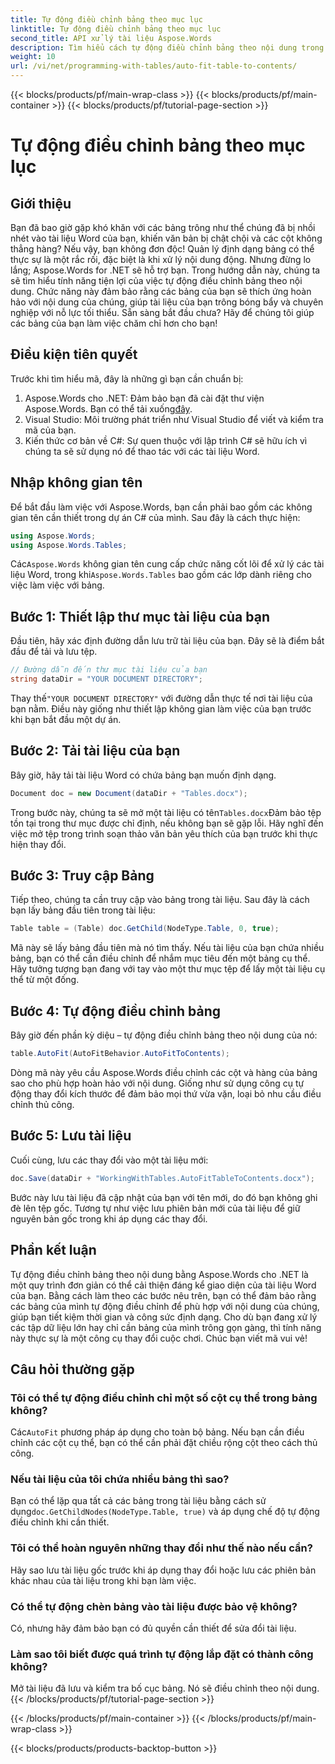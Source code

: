 ```yaml
---
title: Tự động điều chỉnh bảng theo mục lục
linktitle: Tự động điều chỉnh bảng theo mục lục
second_title: API xử lý tài liệu Aspose.Words
description: Tìm hiểu cách tự động điều chỉnh bảng theo nội dung trong tài liệu Word bằng Aspose.Words cho .NET với hướng dẫn này. Hoàn hảo cho việc định dạng tài liệu động và gọn gàng.
weight: 10
url: /vi/net/programming-with-tables/auto-fit-table-to-contents/
---
```


{{< blocks/products/pf/main-wrap-class >}}
{{< blocks/products/pf/main-container >}}
{{< blocks/products/pf/tutorial-page-section >}}

# Tự động điều chỉnh bảng theo mục lục

## Giới thiệu

Bạn đã bao giờ gặp khó khăn với các bảng trông như thể chúng đã bị nhồi nhét vào tài liệu Word của bạn, khiến văn bản bị chật chội và các cột không thẳng hàng? Nếu vậy, bạn không đơn độc! Quản lý định dạng bảng có thể thực sự là một rắc rối, đặc biệt là khi xử lý nội dung động. Nhưng đừng lo lắng; Aspose.Words for .NET sẽ hỗ trợ bạn. Trong hướng dẫn này, chúng ta sẽ tìm hiểu tính năng tiện lợi của việc tự động điều chỉnh bảng theo nội dung. Chức năng này đảm bảo rằng các bảng của bạn sẽ thích ứng hoàn hảo với nội dung của chúng, giúp tài liệu của bạn trông bóng bẩy và chuyên nghiệp với nỗ lực tối thiểu. Sẵn sàng bắt đầu chưa? Hãy để chúng tôi giúp các bảng của bạn làm việc chăm chỉ hơn cho bạn!

## Điều kiện tiên quyết

Trước khi tìm hiểu mã, đây là những gì bạn cần chuẩn bị:

1.  Aspose.Words cho .NET: Đảm bảo bạn đã cài đặt thư viện Aspose.Words. Bạn có thể tải xuống[đây](https://releases.aspose.com/words/net/).
2. Visual Studio: Môi trường phát triển như Visual Studio để viết và kiểm tra mã của bạn.
3. Kiến thức cơ bản về C#: Sự quen thuộc với lập trình C# sẽ hữu ích vì chúng ta sẽ sử dụng nó để thao tác với các tài liệu Word.

## Nhập không gian tên

Để bắt đầu làm việc với Aspose.Words, bạn cần phải bao gồm các không gian tên cần thiết trong dự án C# của mình. Sau đây là cách thực hiện:

```csharp
using Aspose.Words;
using Aspose.Words.Tables;
```

 Các`Aspose.Words` không gian tên cung cấp chức năng cốt lõi để xử lý các tài liệu Word, trong khi`Aspose.Words.Tables` bao gồm các lớp dành riêng cho việc làm việc với bảng.

## Bước 1: Thiết lập thư mục tài liệu của bạn

Đầu tiên, hãy xác định đường dẫn lưu trữ tài liệu của bạn. Đây sẽ là điểm bắt đầu để tải và lưu tệp.

```csharp
// Đường dẫn đến thư mục tài liệu của bạn
string dataDir = "YOUR DOCUMENT DIRECTORY";
```

 Thay thế`"YOUR DOCUMENT DIRECTORY"` với đường dẫn thực tế nơi tài liệu của bạn nằm. Điều này giống như thiết lập không gian làm việc của bạn trước khi bạn bắt đầu một dự án.

## Bước 2: Tải tài liệu của bạn

Bây giờ, hãy tải tài liệu Word có chứa bảng bạn muốn định dạng.

```csharp
Document doc = new Document(dataDir + "Tables.docx");
```

 Trong bước này, chúng ta sẽ mở một tài liệu có tên`Tables.docx`Đảm bảo tệp tồn tại trong thư mục được chỉ định, nếu không bạn sẽ gặp lỗi. Hãy nghĩ đến việc mở tệp trong trình soạn thảo văn bản yêu thích của bạn trước khi thực hiện thay đổi.

## Bước 3: Truy cập Bảng

Tiếp theo, chúng ta cần truy cập vào bảng trong tài liệu. Sau đây là cách bạn lấy bảng đầu tiên trong tài liệu:

```csharp
Table table = (Table) doc.GetChild(NodeType.Table, 0, true);
```

Mã này sẽ lấy bảng đầu tiên mà nó tìm thấy. Nếu tài liệu của bạn chứa nhiều bảng, bạn có thể cần điều chỉnh để nhắm mục tiêu đến một bảng cụ thể. Hãy tưởng tượng bạn đang với tay vào một thư mục tệp để lấy một tài liệu cụ thể từ một đống.

## Bước 4: Tự động điều chỉnh bảng

Bây giờ đến phần kỳ diệu – tự động điều chỉnh bảng theo nội dung của nó:

```csharp
table.AutoFit(AutoFitBehavior.AutoFitToContents);
```

Dòng mã này yêu cầu Aspose.Words điều chỉnh các cột và hàng của bảng sao cho phù hợp hoàn hảo với nội dung. Giống như sử dụng công cụ tự động thay đổi kích thước để đảm bảo mọi thứ vừa vặn, loại bỏ nhu cầu điều chỉnh thủ công.

## Bước 5: Lưu tài liệu

Cuối cùng, lưu các thay đổi vào một tài liệu mới:

```csharp
doc.Save(dataDir + "WorkingWithTables.AutoFitTableToContents.docx");
```

Bước này lưu tài liệu đã cập nhật của bạn với tên mới, do đó bạn không ghi đè lên tệp gốc. Tương tự như việc lưu phiên bản mới của tài liệu để giữ nguyên bản gốc trong khi áp dụng các thay đổi.

## Phần kết luận

Tự động điều chỉnh bảng theo nội dung bằng Aspose.Words cho .NET là một quy trình đơn giản có thể cải thiện đáng kể giao diện của tài liệu Word của bạn. Bằng cách làm theo các bước nêu trên, bạn có thể đảm bảo rằng các bảng của mình tự động điều chỉnh để phù hợp với nội dung của chúng, giúp bạn tiết kiệm thời gian và công sức định dạng. Cho dù bạn đang xử lý các tập dữ liệu lớn hay chỉ cần bảng của mình trông gọn gàng, thì tính năng này thực sự là một công cụ thay đổi cuộc chơi. Chúc bạn viết mã vui vẻ!

## Câu hỏi thường gặp

### Tôi có thể tự động điều chỉnh chỉ một số cột cụ thể trong bảng không?
 Các`AutoFit` phương pháp áp dụng cho toàn bộ bảng. Nếu bạn cần điều chỉnh các cột cụ thể, bạn có thể cần phải đặt chiều rộng cột theo cách thủ công.

### Nếu tài liệu của tôi chứa nhiều bảng thì sao?
 Bạn có thể lặp qua tất cả các bảng trong tài liệu bằng cách sử dụng`doc.GetChildNodes(NodeType.Table, true)` và áp dụng chế độ tự động điều chỉnh khi cần thiết.

### Tôi có thể hoàn nguyên những thay đổi như thế nào nếu cần?
Hãy sao lưu tài liệu gốc trước khi áp dụng thay đổi hoặc lưu các phiên bản khác nhau của tài liệu trong khi bạn làm việc.

### Có thể tự động chèn bảng vào tài liệu được bảo vệ không?
Có, nhưng hãy đảm bảo bạn có đủ quyền cần thiết để sửa đổi tài liệu.

### Làm sao tôi biết được quá trình tự động lắp đặt có thành công không?
Mở tài liệu đã lưu và kiểm tra bố cục bảng. Nó sẽ điều chỉnh theo nội dung.
{{< /blocks/products/pf/tutorial-page-section >}}

{{< /blocks/products/pf/main-container >}}
{{< /blocks/products/pf/main-wrap-class >}}

{{< blocks/products/products-backtop-button >}}
